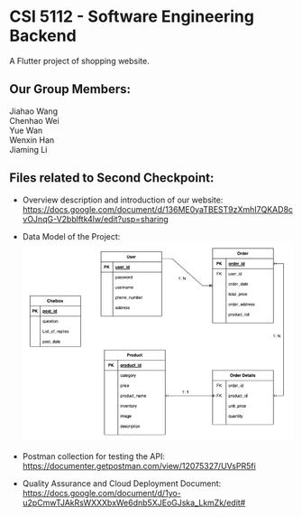 # CSI 5112 - Software Engineering Backend

A Flutter project of shopping website.

## Our Group Members:
Jiahao Wang </br>
Chenhao Wei </br>
Yue Wan </br>
Wenxin Han </br>
Jiaming Li </br>

## Files related to Second Checkpoint:
- Overview description and introduction of our website: 
https://docs.google.com/document/d/136ME0yaTBEST9zXmhI7QKAD8cvOJnqG-V2bblftk4lw/edit?usp=sharing </br>

- Data Model of the Project: </br>
![Data Model](https://github.com/RaccoonNinja0/CSI5112Backend/blob/master/Data_Model_group8.png) </br>

- Postman collection for testing the API:
https://documenter.getpostman.com/view/12075327/UVsPR5fi </br>

- Quality Assurance and Cloud Deployment Document: 
https://docs.google.com/document/d/1yo-u2pCmwTJAkRsWXXXbxWe6dnb5XJEoGJska_LkmZk/edit#
